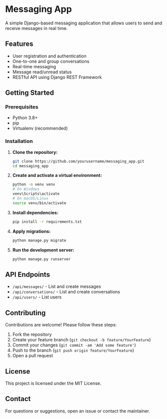 # Messaging App

A simple Django-based messaging application that allows users to send and receive messages in real time.

## Features

- User registration and authentication
- One-to-one and group conversations
- Real-time messaging
- Message read/unread status
- RESTful API using Django REST Framework

## Getting Started

### Prerequisites

- Python 3.8+
- pip
- Virtualenv (recommended)

### Installation

1. **Clone the repository:**
   ```sh
   git clone https://github.com/yourusername/messaging_app.git
   cd messaging_app
   ```

2. **Create and activate a virtual environment:**
   ```sh
   python -m venv venv
   # On Windows
   venv\Scripts\activate
   # On macOS/Linux
   source venv/bin/activate
   ```

3. **Install dependencies:**
   ```sh
   pip install -r requirements.txt
   ```

4. **Apply migrations:**
   ```sh
   python manage.py migrate
   ```

5. **Run the development server:**
   ```sh
   python manage.py runserver
   ```



## API Endpoints

- `/api/messages/` - List and create messages
- `/api/conversations/` - List and create conversations
- `/api/users/` - List users

## Contributing

Contributions are welcome! Please follow these steps:

1. Fork the repository
2. Create your feature branch (`git checkout -b feature/YourFeature`)
3. Commit your changes (`git commit -am 'Add some feature'`)
4. Push to the branch (`git push origin feature/YourFeature`)
5. Open a pull request

## License

This project is licensed under the MIT License.

## Contact

For questions or suggestions, open an issue or contact the maintainer.
